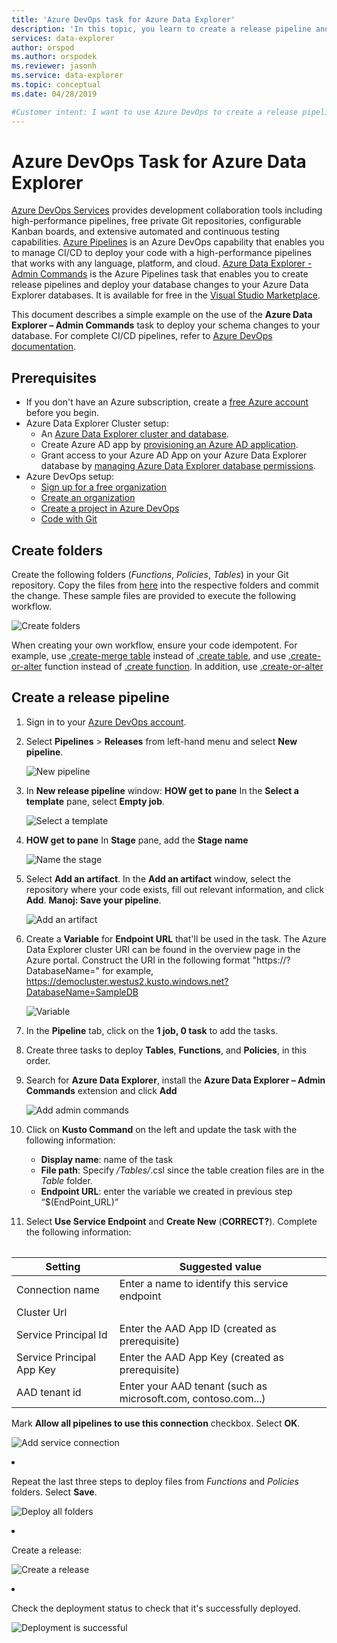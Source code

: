 ```yaml
---
title: 'Azure DevOps task for Azure Data Explorer'
description: 'In this topic, you learn to create a release pipeline and deploy'
services: data-explorer
author: orspod
ms.author: orspodek
ms.reviewer: jasonh
ms.service: data-explorer
ms.topic: conceptual
ms.date: 04/28/2019

#Customer intent: I want to use Azure DevOps to create a release pipeline and deploy
---
```


# Azure DevOps Task for Azure Data Explorer

[Azure DevOps Services](https://azure.microsoft.com/services/devops/) provides development collaboration tools including high-performance pipelines, free private Git repositories, configurable Kanban boards, and extensive automated and continuous testing capabilities. [Azure Pipelines](https://azure.microsoft.com/services/devops/pipelines/) is an Azure DevOps capability that enables you to manage CI/CD to deploy your code with a high-performance pipelines that works with any language, platform, and cloud.
[Azure Data Explorer - Admin Commands](https://marketplace.visualstudio.com/items?itemName=Azure-Kusto.PublishToADX) is the Azure Pipelines task that enables you to create release pipelines and deploy your database changes to your Azure Data Explorer databases. It is available for free in the [Visual Studio Marketplace](https://marketplace.visualstudio.com/).

This document describes a simple example on the use of the **Azure Data Explorer – Admin Commands** task to deploy your schema changes to your database. For complete CI/CD pipelines, refer to [Azure DevOps documentation](/azure/devops/user-guide/what-is-azure-devops?view=azure-devops#vsts).

## Prerequisites

* If you don't have an Azure subscription, create a [free Azure account](https://azure.microsoft.com/free/) before you begin.
* Azure Data Explorer Cluster setup:
    * An [Azure Data Explorer cluster and database](/azure/data-explorer/create-cluster-database-portal).
    * Create Azure AD app by [provisioning an Azure AD application](/azure/kusto/management/access-control/how-to-provision-aad-app).
    * Grant access to your Azure AD App on your Azure Data Explorer database by [managing Azure Data Explorer database permissions](/azure/data-explorer/manage-database-permissions).
* Azure DevOps setup:
    * [Sign up for a free organization](/azure/devops/user-guide/sign-up-invite-teammates?view=azure-devops)
    * [Create an organization](/azure/devops/organizations/accounts/create-organization?view=azure-devops)
    * [Create a project in Azure DevOps](/azure/devops/organizations/projects/create-project?view=azure-devops)
    * [Code with Git](/azure/devops/user-guide/code-with-git?view=azure-devops)

## Create folders

Create the following folders (*Functions*, *Policies*, *Tables*) in your Git repository. Copy the files from [here](https://github.com/Azure/azure-kusto-docs-samples/tree/master/DevOps_release_pipeline) into the respective folders and commit the change. These sample files are provided to execute the following workflow. 

![Create folders](media/devops/create-folders.png)

When creating your own workflow, ensure your code idempotent. For example, use [.create-merge table](/azure/kusto/management/tables#create-merge-tables) instead of [.create table](/azure/kusto/management/tables#create-table), and use [.create-or-alter](/azure/kusto/management/functions#create-or-alter-function) function instead of [.create function](/azure/kusto/management/functions#create-function). In addition, use [.create-or-alter]() <table command to update the ingestion mappings.>

## Create a release pipeline 

1. Sign in to your [Azure DevOps account](https://dev.azure.com/).
1. Select **Pipelines** > **Releases** from left-hand menu and select **New pipeline**.

    ![New pipeline](media/devops/new-pipeline.png)

1. In **New release pipeline** window: **HOW get to pane** In the **Select a template** pane, select **Empty job**.

     ![Select a template](media/devops/select-template.png)

1. **HOW get to pane** In **Stage** pane, add the **Stage name**

    ![Name the stage](media/devops/stage-name.png)

1. Select **Add an artifact**. In the **Add an artifact** window, select the repository where your code exists, fill out relevant information, and click **Add**. **Manoj: Save your pipeline**.

    ![Add an artifact](media/devops/add-artifact.png)

1. Create a **Variable** for **Endpoint URL** that'll be used in the task. The Azure Data Explorer cluster URI can be found in the overview page in the Azure portal. Construct the URI in the following format "https://<cluster URI>?DatabaseName=<DBName>" for example, https://democluster.westus2.kusto.windows.net?DatabaseName=SampleDB 

    ![Variable](media/devops/create-variable.png)

1. In the **Pipeline** tab, click on the **1 job, 0 task** to add the tasks.

1. Create three tasks to deploy **Tables**, **Functions**, and **Policies**, in this order.

1. Search for **Azure Data Explorer**, install the **Azure Data Explorer – Admin Commands** extension and click **Add**

     ![Add admin commands](media/devops/add-admin-commands.png)

1. Click on **Kusto Command** on the left and update the task with the following information:
    * **Display name**: name of the task
    * **File path**: Specify */Tables/*.csl since the table creation files are in the *Table* folder.
    * **Endpoint URL**: enter the variable we created in previous step “$(EndPoint_URL)”

1. Select **Use Service Endpoint** and **Create New** (**CORRECT?**). Complete the following information:

    |Setting  |Suggested value  |
    |---------|---------|
    |Connection name     |    Enter a name to identify this service endpoint     |
    |Cluster Url    |         | Value can be found in overview section of your Azure Data Explorer cluster in the Azure portal
    |Service Principal Id    |    Enter the AAD App ID (created as prerequisite)     |
    |Service Principal App Key     |    Enter the AAD App Key (created as prerequisite)    |
    |AAD tenant id    |      Enter your AAD tenant (such as microsoft.com, contoso.com...)    |

    Mark **Allow all pipelines to use this connection** checkbox. Select **OK**.

    ![Add service connection](media/devops/add-service-connection.png)

1. Repeat the last three steps to deploy files from *Functions* and *Policies* folders. Select **Save**.

    ![Deploy all folders](media/devops/deploy-all-folders.png)

1. Create a release:

    ![Create a release](media/devops/create-release.png)

1. Check the deployment status to check that it's successfully deployed.

    ![Deployment is successful](media/devops/deployment-successful.png)